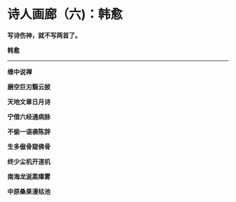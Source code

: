 诗人画廊（六)：韩愈
====

			

**写诗伤神，就不写两首了。**

**韩愈**

** **

**缠中说禅**

**磨空巨刃翳云披**

**天地文章日月诗**

**宁借六经通病脉**

**不偷一语袭陈辞**

**生多傲骨窥佛骨**

**终少尘机开道机**

**南海龙涎蒸瘴雾**

**中原桑果漫枯池**
